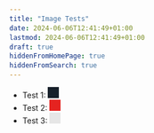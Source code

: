 ```yaml
---
title: "Image Tests"
date: 2024-06-06T12:41:49+01:00
lastmod: 2024-06-06T12:41:49+01:00
draft: true
hiddenFromHomePage: true
hiddenFromSearch: true
---
```


- Test 1: ![](./pin_black.png)
- Test 2: ![](./pin_red.png)
- Test 3: ![](./pin_white.png)
